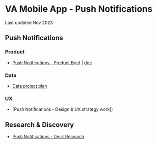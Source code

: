 # VA Mobile App - Push Notifications
Last updated Nov 2023

## Push Notifications
### Product
* [Push Notifications - Product Brief]() | [doc]() 

### Data
- [Data project plan]()

### UX
- [Push Notifications - Design & UX strategy work])

## Research & Discovery
  * [Push Notifications - Desk Research](https://github.com/department-of-veterans-affairs/va.gov-team/tree/master/products/va-mobile-app/features/Push%20Notifications/discovery)   





